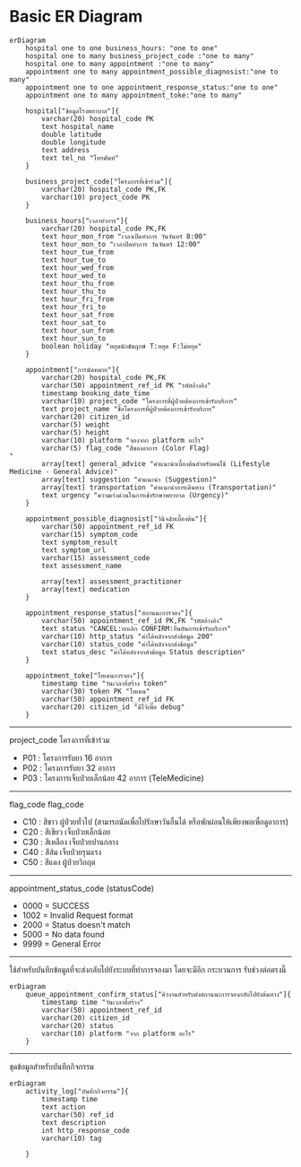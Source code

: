 # Basic ER Diagram
```mermaid
erDiagram
    hospital one to one business_hours: "one to one"
    hospital one to many business_project_code :"one to many"
    hospital one to many appointment :"one to many"
    appointment one to many appointment_possible_diagnosist:"one to many"
    appointment one to one appointment_response_status:"one to one"
    appointment one to many appointment_toke:"one to many"

    hospital["ข้อมูลโรงพยาบาล"]{
        varchar(20) hospital_code PK
        text hospital_name
        double latitude
        double longitude
        text address
        text tel_no "โทรศัพท์"
    }

    business_project_code["โครงการที่เข้าร่วม"]{
        varchar(20) hospital_code PK,FK
        varchar(10) project_code PK
    }

    business_hours["เวลาทำการ"]{
        varchar(20) hospital_code PK,FK
        text hour_mon_from "เวลาเปิดทำการ วันจันทร์ 8:00"
        text hour_mon_to "เวลาปิดทำการ วันจันทร์ 12:00"
        text hour_tue_from
        text hour_tue_to
        text hour_wed_from
        text hour_wed_to
        text hour_thu_from
        text hour_thu_to
        text hour_fri_from
        text hour_fri_to
        text hour_sat_from
        text hour_sat_to
        text hour_sun_from
        text hour_sun_to
        boolean holiday "หยุดนักขัตฤกษ์ T:หยุด F:ไม่หยุด"
    }

    appointment["การนัดหมาย"]{
        varchar(20) hospital_code PK,FK
        varchar(50) appointment_ref_id PK "รหัสอ้างอิง"
        timestamp booking_date_time
        varchar(10) project_code "โครงการที่ผู้ป่วยต้องการเข้ารับบริการ"
        text project_name "ชื่อโครงการที่ผู้ป่วยต้องการเข้ารับบริการ"
        varchar(20) citizen_id
        varchar(5) weight
        varchar(5) height
        varchar(10) platform "จองจาก platform อะไร"
        varchar(5) flag_code "สีของอาการ (Color Flag)
"
        array[text] general_advice "คำแนะนำเบื้องต้นสำหรับคนไข้ (Lifestyle Medicine - General Advice)"
        array[text] suggestion "คำแนะนำ (Suggestion)"
        array[text] transportation "คำแนะนำการเดินทาง (Transportation)"
        text urgency "ความเร่งด่วนในการเข้ารักษาพยาบาล (Urgency)"
    }

    appointment_possible_diagnosist["วินิจฉัยเบื้องต้น"]{
        varchar(50) appointment_ref_id FK
        varchar(15) symptom_code
        text symptom_result
        text symptom_url
        varchar(15) assessment_code
        text assessment_name

        array[text] assessment_practitioner
        array[text] medication
    }

    appointment_response_status["สถานนะการจอง"]{
        varchar(50) appointment_ref_id PK,FK "รหัสอ้างอิง"
        text status "CANCEL:ยกเลิก CONFIRM:ยืนยันการเข้ารับบริการ"
        varchar(10) http_status "ค่าได้หลังจากส่งข้อมูล 200"
        varchar(10) status_code "ค่าได้หลังจากส่งข้อมูล"
        text status_desc "ค่าได้หลังจากส่งข้อมูล Status description"
    }

    appointment_toke["โทเคนการจอง"]{
        timestamp time "วันเวลาที่สร้าง token"
        varchar(30) token PK "โทเคน"
        varchar(50) appointment_ref_id FK
        varchar(20) citizen_id "มีไว้เพื่อ debug"
    }
```
---
project_code โครงการที่เข้าร่วม
- P01 : โครงการรับยา 16 อาการ
- P02 : โครงการรับยา 32 อาการ
- P03 : โครงการเจ็บป่วยเล็กน้อย 42 อาการ (TeleMedicine)
---
flag_code flag_code
- C10 : สีขาว ผู้ป่วยทั่วไป (สามารถนัดเพื่อไปรักษาวันอื่นได้ หรือพักผ่อนให้เพียงพอเพื่อดูอาการ)
- C20 : สีเขียว เจ็บป่วยเล็กน้อย 
- C30 : สีเหลือง เจ็บป่วยปานกลาง
- C40 : สีส้ม เจ็บป่วยรุนแรง
- C50 : สีแดง ผู้ป่วยวิกฤต
---
appointment_status_code (statusCode)
- 0000 = SUCCESS
- 1002 = Invalid Request format
- 2000 = Status doesn't match
- 5000 = No data found
- 9999 = General Error 

---
ใช้สำหรับบันทึกข้อมูลที่จะส่งกลับไปยังระบบที่ทำการจองมา โดยจะมีอีก กระบวนการ รับช่วงต่อตรงนี้
```mermaid
erDiagram
    queue_appointment_confirm_status["คิวงานสำหรับส่งสถานนะการจองกลับไปยังต้นทาง"]{
        timestamp time "วันเวลาที่สร้าง"
        varchar(50) appointment_ref_id
        varchar(20) citizen_id
        varchar(20) status
        varchar(10) platform "จาก platform อะไร"
    }
```
---
ชุดข้อมูลสำหรับบันทึกกิจกรรม
```mermaid
erDiagram
    activity_log["บันทึกกิจกรรม"]{
        timestamp time
        text action
        varchar(50) ref_id
        text description
        int http_response_code
        varchar(10) tag

    }
```